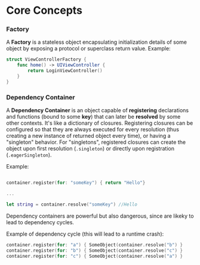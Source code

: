 # Core Concepts

### Factory

A **Factory** is a stateless object encapsulating initialization details of some object by exposing a protocol or superclass return value.
Example: 
```swift
struct ViewControllerFactory {
    func home() -> UIViewController {
        return LoginViewController()
    }
}
```

### Dependency Container

A **Dependency Container** is an object capable of **registering** declarations and functions (bound to some **key**) that can later be **resolved** by some other contexts. 
It's like a dictionary of closures.
Registering closures can be configured so that they are always executed for every resolution (thus creating a new instance of returned object every time), or having a "singleton" behavior.
For "singletons", registered closures can create the object upon first resolution (`.singleton`) or directly upon registration (`.eagerSingleton`).

Example: 
```swift

container.register(for: "someKey") { return "Hello"}

...

let string = container.resolve("someKey") //Hello
```

Dependency containers are powerful but also dangerous, since are likeky to lead to dependency cycles.

Example of dependency cycle (this will lead to a runtime crash): 
```swift
container.register(for: "a") { SomeObject(container.resolve("b") }
container.register(for: "b") { SomeObject(container.resolve("c") }
container.register(for: "c") { SomeObject(container.resolve("a") }
```
